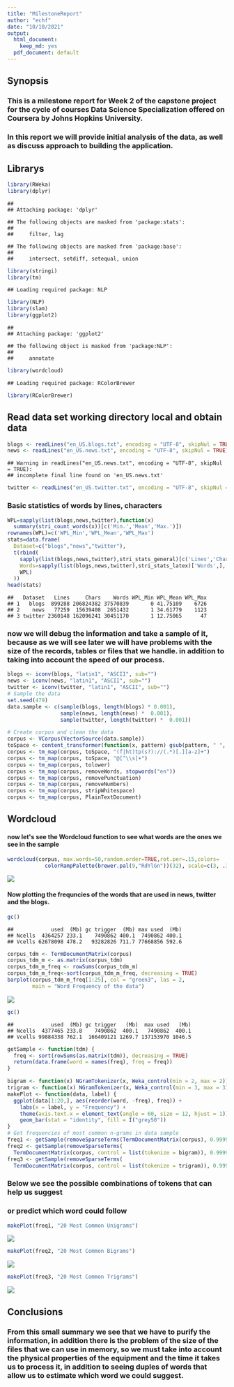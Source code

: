 ```yaml
---
title: "MilestoneReport"
author: "echf"
date: "10/10/2021"
output:
  html_document:
    keep_md: yes
  pdf_document: default
---
```



## Synopsis
### This is a milestone report for Week 2 of the capstone project for the cycle of courses Data Science Specialization offered on Coursera by Johns Hopkins University.
### In this report we will provide initial analysis of the data, as well as discuss approach to building the application.


## Librarys

```r
library(RWeka)
library(dplyr)
```

```
## 
## Attaching package: 'dplyr'
```

```
## The following objects are masked from 'package:stats':
## 
##     filter, lag
```

```
## The following objects are masked from 'package:base':
## 
##     intersect, setdiff, setequal, union
```

```r
library(stringi)
library(tm)
```

```
## Loading required package: NLP
```

```r
library(NLP)
library(slam)
library(ggplot2)
```

```
## 
## Attaching package: 'ggplot2'
```

```
## The following object is masked from 'package:NLP':
## 
##     annotate
```

```r
library(wordcloud)
```

```
## Loading required package: RColorBrewer
```

```r
library(RColorBrewer)
```

## Read data set working directory local and obtain data

```r
blogs <- readLines("en_US.blogs.txt", encoding = "UTF-8", skipNul = TRUE)
news <- readLines("en_US.news.txt", encoding = "UTF-8", skipNul = TRUE)
```

```
## Warning in readLines("en_US.news.txt", encoding = "UTF-8", skipNul = TRUE):
## incomplete final line found on 'en_US.news.txt'
```

```r
twitter <- readLines("en_US.twitter.txt", encoding = "UTF-8", skipNul = TRUE)
```
### Basic statistics of words by lines, characters 

```r
WPL=sapply(list(blogs,news,twitter),function(x) 
  summary(stri_count_words(x))[c('Min.','Mean','Max.')])
rownames(WPL)=c('WPL_Min','WPL_Mean','WPL_Max')
stats=data.frame(
  Dataset=c("blogs","news","twitter"),      
  t(rbind(
    sapply(list(blogs,news,twitter),stri_stats_general)[c('Lines','Chars'),],
    Words=sapply(list(blogs,news,twitter),stri_stats_latex)['Words',],
    WPL)
  ))
head(stats)
```

```
##   Dataset   Lines     Chars    Words WPL_Min WPL_Mean WPL_Max
## 1   blogs  899288 206824382 37570839       0 41.75109    6726
## 2    news   77259  15639408  2651432       1 34.61779    1123
## 3 twitter 2360148 162096241 30451170       1 12.75065      47
```
### now we will debug the information and take a sample of it, because as we will see later we will have problems with the size of the records, tables or files that we handle. in addition to taking into account the speed of our process. 

```r
blogs <- iconv(blogs, "latin1", "ASCII", sub="")
news <- iconv(news, "latin1", "ASCII", sub="")
twitter <- iconv(twitter, "latin1", "ASCII", sub="")
# Sample the data
set.seed(479)
data.sample <- c(sample(blogs, length(blogs) * 0.001),
                 sample(news, length(news) *  0.001),
                 sample(twitter, length(twitter) *  0.001))

# Create corpus and clean the data
corpus <- VCorpus(VectorSource(data.sample))
toSpace <- content_transformer(function(x, pattern) gsub(pattern, " ", x))
corpus <- tm_map(corpus, toSpace, "(f|ht)tp(s?)://(.*)[.][a-z]+")
corpus <- tm_map(corpus, toSpace, "@[^\\s]+")
corpus <- tm_map(corpus, tolower)
corpus <- tm_map(corpus, removeWords, stopwords("en"))
corpus <- tm_map(corpus, removePunctuation)
corpus <- tm_map(corpus, removeNumbers)
corpus <- tm_map(corpus, stripWhitespace)
corpus <- tm_map(corpus, PlainTextDocument)
```
## Wordcloud
#### now let's see the Wordcloud function to see what words are the ones we see in the sample 

```r
wordcloud(corpus, max.words=50,random.order=TRUE,rot.per=.15,colors=
            colorRampPalette(brewer.pal(9,"RdYlGn"))(32), scale=c(3, .3))
```

![](MilestoneReport_files/figure-html/unnamed-chunk-5-1.png)<!-- -->

#### Now plotting the frequncies of the words that are used in news, twitter and the blogs.


```r
gc()
```

```
##            used  (Mb) gc trigger  (Mb) max used  (Mb)
## Ncells  4364257 233.1    7490862 400.1  7490862 400.1
## Vcells 62678098 478.2   93282826 711.7 77668856 592.6
```

```r
corpus_tdm <- TermDocumentMatrix(corpus)
corpus_tdm_m <- as.matrix(corpus_tdm)
corpus_tdm_m_freq <- rowSums(corpus_tdm_m)
corpus_tdm_m_freq<-sort(corpus_tdm_m_freq, decreasing = TRUE)
barplot(corpus_tdm_m_freq[1:25], col = "green3", las = 2,
        main = "Word Frequency of the data")
```

![](MilestoneReport_files/figure-html/unnamed-chunk-6-1.png)<!-- -->

```r
gc()
```

```
##            used  (Mb) gc trigger   (Mb)  max used   (Mb)
## Ncells  4377465 233.8    7490862  400.1   7490862  400.1
## Vcells 99884338 762.1  166409121 1269.7 137153970 1046.5
```

```r
getSample <- function(tdm) {
  freq <- sort(rowSums(as.matrix(tdm)), decreasing = TRUE)
  return(data.frame(word = names(freq), freq = freq))
}

bigram <- function(x) NGramTokenizer(x, Weka_control(min = 2, max = 2))
trigram <- function(x) NGramTokenizer(x, Weka_control(min = 3, max = 3))
makePlot <- function(data, label) {
  ggplot(data[1:20,], aes(reorder(word, -freq), freq)) +
    labs(x = label, y = "Frequency") +
    theme(axis.text.x = element_text(angle = 60, size = 12, hjust = 1)) +
    geom_bar(stat = "identity", fill = I("grey50"))
}
# Get frequencies of most common n-grams in data sample
freq1 <- getSample(removeSparseTerms(TermDocumentMatrix(corpus), 0.9999))
freq2 <- getSample(removeSparseTerms(
  TermDocumentMatrix(corpus, control = list(tokenize = bigram)), 0.9999))
freq3 <- getSample(removeSparseTerms(
  TermDocumentMatrix(corpus, control = list(tokenize = trigram)), 0.9999))
```
### Below we see the possible combinations of tokens that can help us suggest 
### or predict which word could follow 


```r
makePlot(freq1, "20 Most Common Unigrams")
```

![](MilestoneReport_files/figure-html/unnamed-chunk-8-1.png)<!-- -->

```r
makePlot(freq2, "20 Most Common Bigrams")
```

![](MilestoneReport_files/figure-html/unnamed-chunk-9-1.png)<!-- -->

```r
makePlot(freq3, "20 Most Common Trigrams")
```

![](MilestoneReport_files/figure-html/unnamed-chunk-10-1.png)<!-- -->

## Conclusions
### From this small summary we see that we have to purify the information, in addition there is the problem of the size of the files that we can use in memory, so we must take into account the physical properties of the equipment and the time it takes us to process it, in addition to seeing duples of words that allow us to estimate which word we could suggest. 
